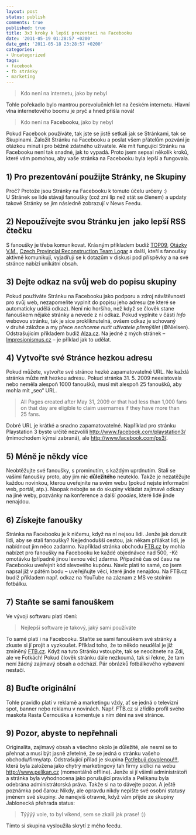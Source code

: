 ```yaml
---
layout: post
status: publish
comments: true
published: true
title: 3x3 kroky k lepší prezentaci na Facebooku
date: '2011-05-19 01:28:57 +0200'
date_gmt: '2011-05-18 23:28:57 +0200'
categories:
- Uncategorized
tags:
- facebook
- fb stránky
- marketing
---
```

>Kdo není na internetu, jako by nebyl



Tohle pořekadlo bylo mantrou porevolučních let na českém internetu. Hlavní vlna internetového boomu je pryč a hned přišla nová!



>Kdo není na **Facebooku**, jako by nebyl



Pokud Facebook používáte, tak jste se jistě setkali jak se Stránkami, tak se Skupinami. Založit Stránku na Facebooku a poslat všem přátelům pozvání je otázkou minut i pro běžně zdatného uživatele. Ale mít fungující Stránku na Facebooku není tak snadné, jak to vypadá. Proto jsem sepsal několik kroků, které vám pomohou, aby vaše stránka na Facebooku byla lepší a fungovala.


## 1) Pro prezentování použijte Stránky, ne Skupiny</strong>


Proč? Protože jsou Stránky na Facebooku k tomuto účelu určeny :) U Stránek se lidé stávají fanoušky (což zní líp než stát se členem) a updaty takové Stránky se jim následně zobrazují v News Feedu.


## <strong>2) Nepoužívejte svou Stránku jen  jako lepší RSS čtečku </strong>


S fanoušky je třeba komunikovat. Krásným příkladem budiž <a href="http://www.facebook.com/top09cz" target="_blank">TOP09</a>, <a href="http://www.facebook.com/otazkyvaclavamoravce?ref=mf" target="_blank">Otázky V.M.</a>, <a href="http://www.facebook.com/PRTLogar" target="_blank">Czech Provincial Reconstruction Team Logar</a> a další, kteří s fanoušky aktivně komunikují, vyjadřují se k dotazům v diskusi pod příspěvky a na své stránce nabízí unikátní obsah.


## <strong>3) Dejte odkaz na svůj web do popisu skupiny</strong>


Pokud používáte Stránku na Facebooku jako podporu a zdroj návštěvnosti pro svůj web, nezapomeňte vyplnit do popisu jeho adresu (ze které se automaticky udělá odkaz). Není nic horšího, než když se člověk stane fanouškem nějaké stránky a nevede z ní odkaz. Pokud vyplníte v části <em>Info</em> webovou stránku, tak je sice prokliknutelná, ovšem odkaz je schovaný v druhé záložce a my přece <em>nechceme nutit uživatele přemýšlet</em> (©Nielsen). Odstrašujícím příkladem budiž <a href="http://www.facebook.com/alza.cz" target="_blank">Alza.cz</a>. Na jedné z mých stránek – <a href="http://www.facebook.com/pages/Impresionismuscz/157066557521" target="_blank">Impresionismus­.cz</a> – je příklad jak to udělat.


## <strong>4) Vytvořte své Stránce hezkou adresu</strong>


Pokud můžete, vytvořte své stránce hezké zapamatovatelné URL. Ne každá stránka může mít hezkou adresu. Pokud stránka 31. 5. 2009 neexistovala nebo neměla alespoň 1000 fanoušků, musí mít alespoň 25 fanoušků, aby mohla mít „seo“ URL.


<blockquote>

All Pages created after May 31, 2009 or that had less than 1,000 fans on that day are eligible to claim usernames if they have more than 25 fans.


</blockquote>


Dobré URL je krátké a snadno zapamatovatelné. Například pro stránku Playstation 3 byste určitě nezvolili <a href="http://www.facebook.com/playstation3/" target="_blank">http://www.facebook.com/playstation3/</a> (mimochodem kýmsi zabraná), ale <a href="http://www.facebook.com/ps3/" target="_blank">http://www.facebook.com/ps3/</a>.


## <strong>5) Méně je někdy více</strong>


Neobtěžujte své fanoušky, s prominutím, s každým uprdnutím. Stali se vašimi fanoušky proto, aby jim nic <strong>důležitého</strong> neuteklo. Takže je nezatěžujte každou novinkou, kterou uveřejníte na svém webu (pokud nejste informační web, portál, atp.). Naopak nebojte se do skupiny vkládat zajímavé odkazy na jiné weby, pozvánky na konference a další <em>goodies</em>, které lidé jinde nenajdou.


## <strong>6) Získejte fanoušky</strong>


Stránka na Facebooku je k ničemu, když na ní nejsou lidi. Jenže jak donutit lidi, aby se stali fanoušky? Nejjednodušší cestou, jak někam přilákat lidi, je nabídnout jim něco zadarmo. Například stránka obchodu <a href="http://www.facebook.com/pages/FTBcz/62249052742?v=wall" target="_blank">FTB.cz</a> by mohla nabízet pro fanoušky na Facebooku ke každé objednávce nad 500, -Kč omotávku (případně jinou levnou věc) zdarma. Případně čas od času na Facebooku uveřejnit kód slevového kupónu. Navíc platí to samé, co jsem napsal již v pátém bodu – uveřejňujte věci, které jinde nenajdou. Na FTB.cz budiž příkladem např. odkaz na YouTube na záznam z MS ve stolním fotbálku.


## <strong>7) Staňte se sami fanouškem</strong>


Ve vývoji softwaru platí rčení:


<blockquote>

Nejlepší software je takový, jaký sami používáte


</blockquote>


To samé platí i na Facebooku. Staňte se sami fanouškem své stránky a zkuste si jí projít a vyzkoušet. Příklad toho, že to někdo neudělal je již zmíněný <a href="http://www.facebook.com/pages/FTBcz/62249052742?v=wall" target="_blank">FTB.cz</a>. Když na tuto Stránku vstoupíte, tak se neocitnete na Zdi, ale ve Fotkách! Pokud člověk stránku dále nezkoumá, tak si řekne, že tam není žádný zajímavý obsah a odchází. Pár obrázků fotbálkového vybavení nestačí.


## <strong>8) Buďte originální</strong>


Tohle pravidlo platí v reklamě a marketingu vždy, ať se jedná o televizní spot, banner nebo reklamu v novinách. Např. FTB.cz si zřídilo profil svého maskota Rasta Černouška a komentuje s ním dění na své stránce.


## 9) Pozor, abyste to nepřehnali


Originalita, zajímavý obsah a všechno okolo je důležité, ale nesmí se to přehnat a musí být jasně zřetelné, že se jedná o stránku vašeho obchodu/firmy/atp. Odstrašující přílad je skupina <a href="http://www.facebook.com/pages/Potrebuji-dovolenou/95143378543" target="_blank">Potřebuji dovolenou!!!</a>, která byla založena jako chytrý marketingový tah firmy sídlící na webu <a href="http://www.pelikan.cz/" target="_blank">http://www.pelikan.cz</a> (momentálně offline). Jenže si jí všimli administrátoři a stránka byla vyhodnocena jako porušující pravidla a Pelikanu byla odebrána administrátorská práva. Takže si na to dávejte pozor. A ještě poznámka pod čarou: Nikdy, ale opravdu nikdy nepište své osobní statusy jménem své skupiny. Je nanejvíš otravné, když vám přijde ze skupiny Jablonecká přehrada status:


<blockquote>

Týýýý vole, to byl víkend, sem se zkalil jak prase! :))


</blockquote>


Tímto si skupina vysloužila skrytí z mého feedu.


